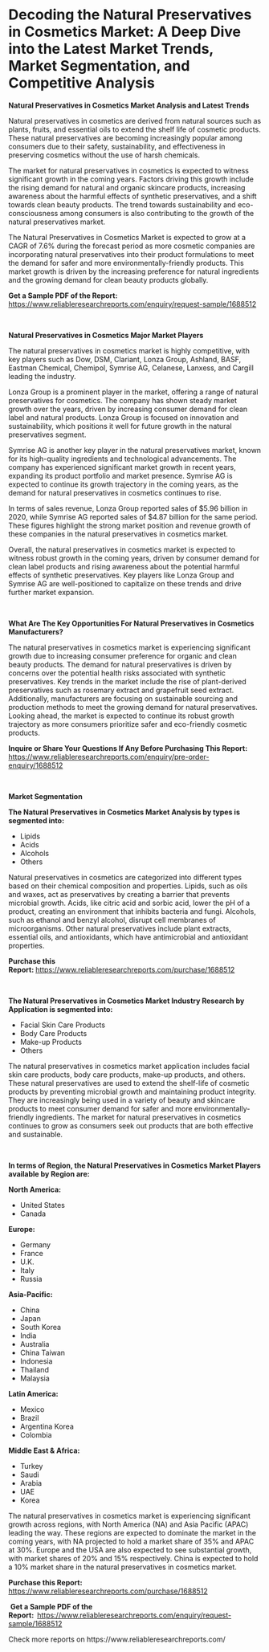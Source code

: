 <p><h1>Decoding the Natural Preservatives in Cosmetics Market: A Deep Dive into the Latest Market Trends, Market Segmentation, and Competitive Analysis</h1></p><p><strong>Natural Preservatives in Cosmetics Market Analysis and Latest Trends</strong></p>
<p><p>Natural preservatives in cosmetics are derived from natural sources such as plants, fruits, and essential oils to extend the shelf life of cosmetic products. These natural preservatives are becoming increasingly popular among consumers due to their safety, sustainability, and effectiveness in preserving cosmetics without the use of harsh chemicals.</p><p>The market for natural preservatives in cosmetics is expected to witness significant growth in the coming years. Factors driving this growth include the rising demand for natural and organic skincare products, increasing awareness about the harmful effects of synthetic preservatives, and a shift towards clean beauty products. The trend towards sustainability and eco-consciousness among consumers is also contributing to the growth of the natural preservatives market.</p><p>The Natural Preservatives in Cosmetics Market is expected to grow at a CAGR of 7.6% during the forecast period as more cosmetic companies are incorporating natural preservatives into their product formulations to meet the demand for safer and more environmentally-friendly products. This market growth is driven by the increasing preference for natural ingredients and the growing demand for clean beauty products globally.</p></p>
<p><strong>Get a Sample PDF of the Report:&nbsp;</strong> <a href="https://www.reliableresearchreports.com/enquiry/request-sample/1688512">https://www.reliableresearchreports.com/enquiry/request-sample/1688512</a></p>
<p>&nbsp;</p>
<p><strong>Natural Preservatives in Cosmetics Major Market Players</strong></p>
<p><p>The natural preservatives in cosmetics market is highly competitive, with key players such as Dow, DSM, Clariant, Lonza Group, Ashland, BASF, Eastman Chemical, Chemipol, Symrise AG, Celanese, Lanxess, and Cargill leading the industry. </p><p>Lonza Group is a prominent player in the market, offering a range of natural preservatives for cosmetics. The company has shown steady market growth over the years, driven by increasing consumer demand for clean label and natural products. Lonza Group is focused on innovation and sustainability, which positions it well for future growth in the natural preservatives segment.</p><p>Symrise AG is another key player in the natural preservatives market, known for its high-quality ingredients and technological advancements. The company has experienced significant market growth in recent years, expanding its product portfolio and market presence. Symrise AG is expected to continue its growth trajectory in the coming years, as the demand for natural preservatives in cosmetics continues to rise.</p><p>In terms of sales revenue, Lonza Group reported sales of $5.96 billion in 2020, while Symrise AG reported sales of $4.87 billion for the same period. These figures highlight the strong market position and revenue growth of these companies in the natural preservatives in cosmetics market.</p><p>Overall, the natural preservatives in cosmetics market is expected to witness robust growth in the coming years, driven by consumer demand for clean label products and rising awareness about the potential harmful effects of synthetic preservatives. Key players like Lonza Group and Symrise AG are well-positioned to capitalize on these trends and drive further market expansion.</p></p>
<p>&nbsp;</p>
<p><strong>What Are The Key Opportunities For Natural Preservatives in Cosmetics Manufacturers?</strong></p>
<p><p>The natural preservatives in cosmetics market is experiencing significant growth due to increasing consumer preference for organic and clean beauty products. The demand for natural preservatives is driven by concerns over the potential health risks associated with synthetic preservatives. Key trends in the market include the rise of plant-derived preservatives such as rosemary extract and grapefruit seed extract. Additionally, manufacturers are focusing on sustainable sourcing and production methods to meet the growing demand for natural preservatives. Looking ahead, the market is expected to continue its robust growth trajectory as more consumers prioritize safer and eco-friendly cosmetic products.</p></p>
<p><strong>Inquire or Share Your Questions If Any Before Purchasing This Report:</strong> <a href="https://www.reliableresearchreports.com/enquiry/pre-order-enquiry/1688512">https://www.reliableresearchreports.com/enquiry/pre-order-enquiry/1688512</a></p>
<p>&nbsp;</p>
<p><strong>Market Segmentation</strong></p>
<p><strong>The Natural Preservatives in Cosmetics Market Analysis by types is segmented into:</strong></p>
<p><ul><li>Lipids</li><li>Acids</li><li>Alcohols</li><li>Others</li></ul></p>
<p><p>Natural preservatives in cosmetics are categorized into different types based on their chemical composition and properties. Lipids, such as oils and waxes, act as preservatives by creating a barrier that prevents microbial growth. Acids, like citric acid and sorbic acid, lower the pH of a product, creating an environment that inhibits bacteria and fungi. Alcohols, such as ethanol and benzyl alcohol, disrupt cell membranes of microorganisms. Other natural preservatives include plant extracts, essential oils, and antioxidants, which have antimicrobial and antioxidant properties.</p></p>
<p><strong>Purchase this Report:&nbsp;</strong><a href="https://www.reliableresearchreports.com/purchase/1688512">https://www.reliableresearchreports.com/purchase/1688512</a></p>
<p>&nbsp;</p>
<p><strong>The Natural Preservatives in Cosmetics Market Industry Research by Application is segmented into:</strong></p>
<p><ul><li>Facial Skin Care Products</li><li>Body Care Products</li><li>Make-up Products</li><li>Others</li></ul></p>
<p><p>The natural preservatives in cosmetics market application includes facial skin care products, body care products, make-up products, and others. These natural preservatives are used to extend the shelf-life of cosmetic products by preventing microbial growth and maintaining product integrity. They are increasingly being used in a variety of beauty and skincare products to meet consumer demand for safer and more environmentally-friendly ingredients. The market for natural preservatives in cosmetics continues to grow as consumers seek out products that are both effective and sustainable.</p></p>
<p>&nbsp;</p>
<p><strong>In terms of Region, the Natural Preservatives in Cosmetics Market Players available by Region are:</strong></p>
<p>
    <p> <strong> North America: </strong>
        <ul>
            <li>United States</li>
            <li>Canada</li>
        </ul>
        </p> 
    <p> <strong> Europe: </strong>
        <ul>
            <li>Germany</li>
            <li>France</li>
            <li>U.K.</li>
            <li>Italy</li>
            <li>Russia</li>
        </ul>
        </p> 
    <p> <strong> Asia-Pacific: </strong>
        <ul>
            <li>China</li>
            <li>Japan</li>
            <li>South Korea</li>
            <li>India</li>
            <li>Australia</li>
            <li>China Taiwan</li>
            <li>Indonesia</li>
            <li>Thailand</li>
            <li>Malaysia</li>
        </ul>
        </p> 
    <p> <strong> Latin America: </strong>
        <ul>
            <li>Mexico</li>
            <li>Brazil</li>
            <li>Argentina Korea</li>
            <li>Colombia</li>
        </ul>
        </p> 
    <p> <strong> Middle East & Africa: </strong>
        <ul>
            <li>Turkey</li>
            <li>Saudi</li>
            <li>Arabia</li>
            <li>UAE</li>
            <li>Korea</li>
        </ul>
    </p>
    </p>
<p><p>The natural preservatives in cosmetics market is experiencing significant growth across regions, with North America (NA) and Asia Pacific (APAC) leading the way. These regions are expected to dominate the market in the coming years, with NA projected to hold a market share of 35% and APAC at 30%. Europe and the USA are also expected to see substantial growth, with market shares of 20% and 15% respectively. China is expected to hold a 10% market share in the natural preservatives in cosmetics market.</p></p>
<p><strong>Purchase this Report: </strong><a href="https://www.reliableresearchreports.com/purchase/1688512">https://www.reliableresearchreports.com/purchase/1688512</a></p>
<p>&nbsp;<strong>Get a Sample PDF of the Report:&nbsp;&nbsp;</strong><a href="https://www.reliableresearchreports.com/enquiry/request-sample/1688512">https://www.reliableresearchreports.com/enquiry/request-sample/1688512</a></p>
<p><strong></strong></p>
<p>Check more reports on https://www.reliableresearchreports.com/</p>